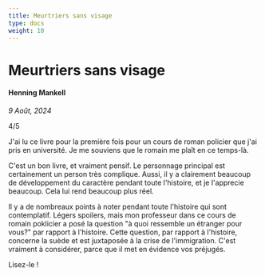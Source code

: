 ```yaml
---
title: Meurtriers sans visage
type: docs
weight: 10
---
```


# Meurtriers sans visage

#### Henning Mankell

*9 Août, 2024*

4/5

J'ai lu ce livre pour la première fois pour un cours de roman policier que j'ai pris en université. Je me souviens que le romain me plaît en ce temps-là.  

C'est un bon livre, et vraiment pensif. Le personnage principal est certainement un person très complique. Aussi, il y a clairement beaucoup de développement du caractère pendant toute l'histoire, et je l'apprecie beaucoup. Cela lui rend beaucoup plus réel.  

Il y a de nombreaux points à noter pendant toute l'histoire qui sont contemplatif. Légers spoilers, mais mon professeur dans ce cours de romain poklicier a posé la question "à quoi ressemble un étranger pour vous?" par rapport à l'histoire. Cette question, par rapport à l'histoire, concerne la suède et est juxtaposée à la crise de l'immigration. C'est vraiment à considérer, parce que il met en évidence vos préjugés.  

Lisez-le !
